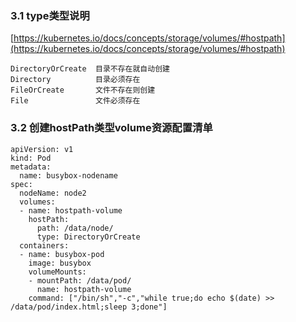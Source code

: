 
### 3.1 type类型说明

[https://kubernetes.io/docs/concepts/storage/volumes/#hostpath](https://kubernetes.io/docs/concepts/storage/volumes/#hostpath)

```
DirectoryOrCreate  目录不存在就自动创建
Directory          目录必须存在
FileOrCreate       文件不存在则创建
File               文件必须存在
```

### 3.2 创建hostPath类型volume资源配置清单

```
apiVersion: v1
kind: Pod
metadata:
  name: busybox-nodename
spec:
  nodeName: node2
  volumes:
  - name: hostpath-volume
    hostPath:
      path: /data/node/
      type: DirectoryOrCreate   
  containers:
  - name: busybox-pod
    image: busybox
    volumeMounts:
    - mountPath: /data/pod/
      name: hostpath-volume
    command: ["/bin/sh","-c","while true;do echo $(date) >> /data/pod/index.html;sleep 3;done"]
```
